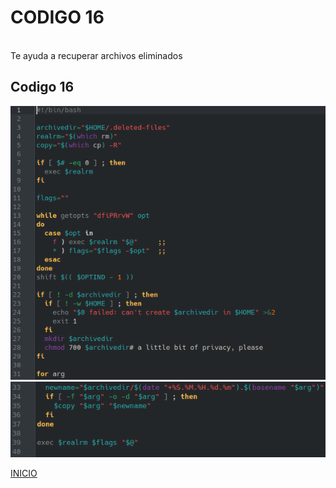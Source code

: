 # **CODIGO 16**
<br>
Te ayuda a recuperar archivos eliminados 
<br>

## Codigo 16  
![codigo16.png](codigo16.png)
![codigo16-1.png](codigo16-1.png)

[INICIO](https://github.com/SPM-UPVictoria/test-git-2130074/tree/main/README.md)
